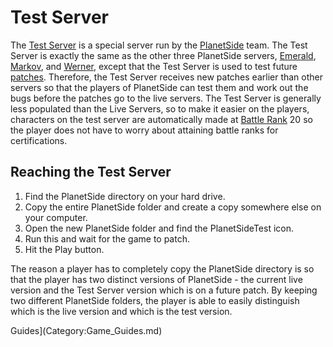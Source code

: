 # Test Server

The [Test Server](Test_Server.md) is a special server run by the
[PlanetSide](../../PlanetSide.md) team. The Test Server is exactly the same as the
other three PlanetSide servers, [Emerald](Emerald.md), [Markov](Markov.md), and
[Werner](Werner.md), except that the Test Server is used to test future
[patches](../../terminology/Patch.md). Therefore, the Test Server receives new
patches earlier than other servers so that the players of PlanetSide can test
them and work out the bugs before the patches go to the live servers. The Test
Server is generally less populated than the Live Servers, so to make it easier
on the players, characters on the test server are automatically made at
[Battle Rank](../../terminology/Battle_Rank.md) 20 so the player does not have to
worry about attaining battle ranks for certifications.

## Reaching the Test Server

1. Find the PlanetSide directory on your hard drive.
2. Copy the entire PlanetSide folder and create a copy somewhere else on your
   computer.
3. Open the new PlanetSide folder and find the PlanetSideTest icon.
4. Run this and wait for the game to patch.
5. Hit the Play button.

The reason a player has to completely copy the PlanetSide directory is so that
the player has two distinct versions of PlanetSide - the current live version
and the Test Server version which is on a future patch. By keeping two different
PlanetSide folders, the player is able to easily distinguish which is the live
version and which is the test version.

Guides](Category:Game_Guides.md)
